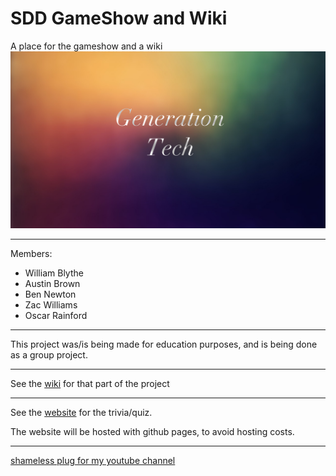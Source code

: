 # SDD GameShow and Wiki
A place for the gameshow and a wiki
![SDD.logo](https://raw.githubusercontent.com/willyb321/SDD-GameShow-Wiki/master/SDD.logo.png)
***
Members:
- William Blythe
- Austin Brown
- Ben Newton
- Zac Williams
- Oscar Rainford

***
This project was/is being made for education purposes, and is being done as a group project.
***
See the [wiki](https://github.com/willyb321/SDD-GameShow-Wiki/wiki) for that part of the project
***
See the [website](http://willyb321.github.io/SDD-GameShow-Wiki/) for the trivia/quiz.

The website will be hosted with github pages, to avoid hosting costs.  
***
[shameless plug for my youtube channel](http://www.youtube.com/tehsuperwilly)

